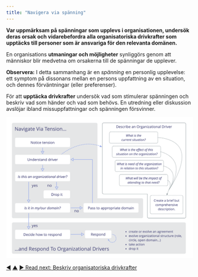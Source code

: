 ```yaml
---
title: "Navigera via spänning"
---
```



<strong>Var uppmärksam på spänningar som upplevs i organisationen, undersök deras orsak och vidarebefordra alla organisatoriska drivkrafter som upptäcks till personer som är ansvariga för den relevanta domänen.</strong>

En organisations **utmaningar och möjligheter** synliggörs genom att människor blir medvetna om orsakerna till de spänningar de upplever.

**Observera:** I detta sammanhang är en *spänning* en personlig upplevelse: ett symptom på dissonans mellan en persons uppfattning av en situation, och dennes förväntningar (eller preferenser).

För att **upptäcka drivkrafter** undersök vad som stimulerar spänningen och beskriv vad som händer och vad som behövs. En utredning eller diskussion avslöjar ibland missuppfattningar och spänningen försvinner.

![Navigate via Tension, Describe Organizational Drivers, Respond To Organizational Drivers](img/process/navigate-describe-respond.png)

<div class="bottom-nav">
<a href="respond-to-organizational-drivers.html" title="Back to: Agera på organisatoriska drivkrafter">◀</a> <a href="co-creation-and-evolution.html" title="Up: Co-Creation and Evolution">▲</a> <a href="describe-organizational-drivers.html" title="Read next: Beskriv organisatoriska drivkrafter">▶ Read next: Beskriv organisatoriska drivkrafter</a>
</div>


<script type="text/javascript">
Mousetrap.bind('g n', function() {
    window.location.href = 'describe-organizational-drivers.html';
    return false;
});
</script>

